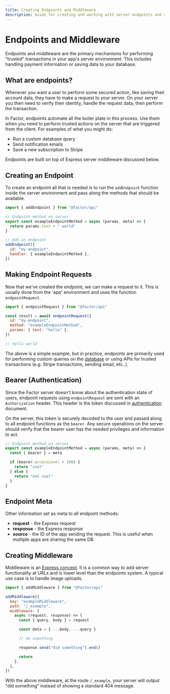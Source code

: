 ```yaml
---
title: Creating Endpoints and Middleware
description: Guide for creating and working with server endpoints and middleware
---
```


# Endpoints and Middleware

Endpoints and middleware are the primary mechanisms for performing "trusted" transactions in your app's server environment. This includes handling payment information or saving data to your database.

## What are endpoints?

Whenever you want a user to perform some secured action, like saving their account data, they have to make a request to your server. On your server you then need to verify their identity, handle the request data, then perform the transaction.

In Factor, endpoints automate all the boiler plate in this process. Use them when you need to perform trusted actions on the server that are triggered from the client. For examples of what you might do:

- Run a custom database query
- Send notification emails
- Save a new subscription to Stripe

Endpoints are built on top of Express server middleware discussed below.

## Creating an Endpoint

To create an endpoint all that is needed is to run the `addEndpoint` function inside the server environment and pass along the methods that should be available.

```js
import { addEndpoint } from "@factor/api"

// Endpoint method on server
export const exampleEndpointMethod = async (params, meta) => {
  return params.text + " world"
}

// Add an endpoint
addEndpoint({
  id: "my-endpoint",
  handler: { exampleEndpointMethod },
})
```

## Making Endpoint Requests

Now that we've created the endpoint, we can make a request to it. This is usually done from the 'app' environment and uses the function `endpointRequest`.

```js
import { endpointRequest } from "@factor/api"

const result = await endpointRequest({
  id: "my-endpoint",
  method: "exampleEndpointMethod",
  params: { text: "hello" },
})

// hello world
```

The above is a simple example, but in practice, endpoints are primarily used for performing custom queries on the [database](./database) or using APIs for trusted transactions (e.g. Stripe transactions, sending email, etc..).

## Bearer (Authentication)

Since the Factor server doesn't know about the authentication state of users, endpoint requests using `endpointRequest` are sent with an `Authorization` header. This header is the token discussed in [authentication](./authentication) document.

On the server, this token is securely decoded to the user and passed along to all endpoint functions as the `bearer`. Any secure operations on the server should verify that the bearer user has the needed privileges and information to act.

```js
// Endpoint method on server
export const exampleEndpointMethod = async (params, meta) => {
  const { bearer } = meta

  if (bearer.accessLevel > 100) {
    return "cool"
  } else {
    return "not cool"
  }
}
```

## Endpoint Meta

Other information set as meta to all endpoint methods:

- **request** - the Express request
- **response** - the Express response
- **source** - the ID of the app sending the request. This is useful when multiple apps are sharing the same DB.

## Creating Middleware

Middleware is an [Express concept](https://expressjs.com/en/guide/using-middleware.html). It is a common way to add server functionality at URLs and is lower level than the endpoints system. A typical use case is to handle image uploads.

```js
import { addMiddleware } from "@factor/api"

addMiddleware({
  key: "exampleMiddleware",
  path: "/_example",
  middleware: [
    async (request, response) => {
      const { query, body } = request

      const data = { ...body, ...query }

      // do something

      response.send("did something").end()

      return
    },
  ],
})
```

With the above middleware, at the route `/_example`, your server will output "did something" instead of showing a standard 404 message.
